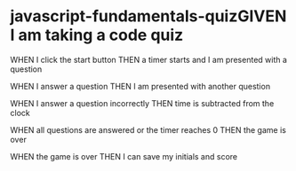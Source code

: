 # javascript-fundamentals-quizGIVEN I am taking a code quiz


WHEN I click the start button
THEN a timer starts and I am presented with a question

WHEN I answer a question
THEN I am presented with another question

WHEN I answer a question incorrectly
THEN time is subtracted from the clock

WHEN all questions are answered or the timer reaches 0
THEN the game is over

WHEN the game is over
THEN I can save my initials and score

